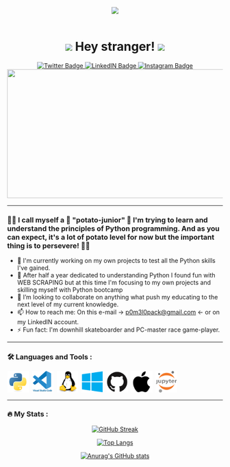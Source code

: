 

<div id="header" align="center">
 <img src="https://media.giphy.com/media/RbDKaczqWovIugyJmW/giphy.gif" width="200px"/>
</div>

<div id="badges" align="center">
 <img src="https://komarev.com/ghpvc/?username=PomeloPack-username&style=flat-square&color=blue" alt=""/>
<h1>
  <img src="https://media.giphy.com/media/3o7aDcc6DvLOfGPeM0/giphy.gif" width="50"/>
 Hey stranger!
  <img src="https://media.giphy.com/media/3o7aDcc6DvLOfGPeM0/giphy.gif" width="50"/>
</h1>
 <a href="https://twitter.com/p0m3l0pack">
  <img src="https://img.shields.io/badge/Twitter-black?style=for-the-badge&logo=twitter&logoColor=green" alt="Twitter Badge"/>
 </a>
 <a href="https://www.linkedin.com/in/martin-holomek-10a435226/">
  <img src="https://img.shields.io/badge/LinkedIn-black?logo=linkedin&logoColor=green&style=for-the-badge" alt="LinkedIN Badge"/>
 <a href="https://www.instagram.com/pomelo_skkrt_/">
  <img src="https://img.shields.io/badge/Instagram-black?logo=instagram&logoColor=green&style=for-the-badge" alt="Instagram Badge"/>
 </a>
</div>

<div align="center">
 <img src="https://media.giphy.com/media/sULKEgDMX8LcI/giphy.gif" width="600" height="300"/>
</div>

---

### 👨‍💻 I call myself  a  🥔 "potato-junior" 🥔 I'm trying to learn and understand the principles of Python programming. And as you can expect, it's a lot of potato level for now but the important thing is to persevere! 👨‍💻


- 🔭 I'm currently working on my own projects to test all the Python skills I've gained.
- 🌱 After half a year dedicated to understanding Python I found fun with WEB SCRAPING but at this time I'm focusing to my own projects and skilling myself with Python bootcamp
- 👯 I’m looking to collaborate on anything what push my educating to the next level of my current knowledge.
- 📫 How to reach me: On this e-mail -> p0m3l0pack@gmail.com <- or on my LinkedIN account.
- ⚡ Fun fact: I'm downhill skateboarder and PC-master race game-player.

---

### :hammer_and_wrench: Languages and Tools :

<div>
 <img src="https://github.com/devicons/devicon/blob/master/icons/python/python-original.svg" title="Python" alt="Python" width="50" height="50"/>&nbsp;
 <img src="https://github.com/devicons/devicon/blob/master/icons/vscode/vscode-original-wordmark.svg" title="VScode" alt="VScode" width="50" height="50"/>&nbsp;
 <img src="https://github.com/devicons/devicon/blob/master/icons/linux/linux-original.svg" title="Linux" alt="Linux" width="50" height="50"/>&nbsp;
 <img src="https://github.com/devicons/devicon/blob/master/icons/windows8/windows8-original.svg" title="Windows" alt="Windows" width="50" height="50"/>&nbsp;
 <img src="https://github.com/devicons/devicon/blob/master/icons/github/github-original.svg" title="GitHub" alt="GitHub" width="50" height="50"/>&nbsp;
 <img src="https://github.com/devicons/devicon/blob/master/icons/apple/apple-original.svg" title="Apple" alt="Apple" width="50" height="50"/>&nbsp;
 <img src="https://github.com/devicons/devicon/blob/master/icons/jupyter/jupyter-original-wordmark.svg" tittle="Jupyter alt="Jupyter" width="50" height="50"/>&nbsp;
</div>

---

### :fire: My Stats : 

<div id="header" align="center">

 [![GitHub Streak](http://github-readme-streak-stats.herokuapp.com?user=PomeloPack&theme=dark&hide_border=true&date_format=j%20M%5B%20Y%5D&background=073F26D8&currStreakLabel=DD2727&fire=DD2727&currStreakNum=DD2727&dates=FFDA31)](https://git.io/streak-stats)

[![Top Langs](https://github-readme-stats.vercel.app/api/top-langs/?username=PomeloPack&layout=compact&theme=vision-friendly-dark)](https://github.com/anuraghazra/github-readme-stats)

[![Anurag's GitHub stats](https://github-readme-stats.vercel.app/api?username=PomeloPack&theme=dark&show_icons=True)](https://github.com/PomeloPack/github-readme-stats)
</div>

 
 
